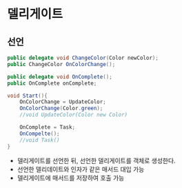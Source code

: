 # 델리게이트

## 선언
```C#
public delegate void ChangeColor(Color newColor);
public ChangeColor OnColorChange();

public delegate void OnComplete();
public OnComplete onComplete;

void Start(){
    OnColorChange = UpdateColor;
    OnColorChange(Color.green);
    //void UpdateColor(Color new Color)

    OnComplete = Task;
    OnCompelte();
    //void Task()
}
```
- 델리게이트를 선언한 뒤, 선언한 델리게이트를 객체로 생성한다.
- 선언한 델리데이트와 인자가 같은 매서드 대입 가능
- 델리게이트에 매서드를 저장하여 호출 가능
